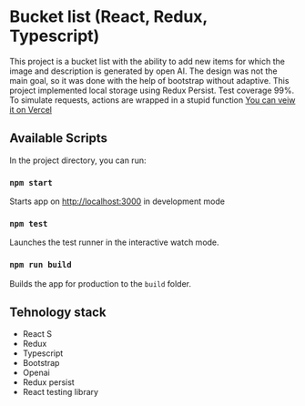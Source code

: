 # Bucket list (React, Redux, Typescript)
This project is a bucket list with the ability to add new items for which the image and description is generated by open AI. The design was not the main goal, so it was done with the help of bootstrap without adaptive. This project implemented local storage using Redux Persist. Test coverage 99%. To simulate requests, actions are wrapped in a stupid function
[You can veiw it on Vercel](https://bucket-list-one.vercel.app/)
## Available Scripts

In the project directory, you can run:

### `npm start`

Starts app on [http://localhost:3000](http://localhost:3000) in development mode

### `npm test`

Launches the test runner in the interactive watch mode.

### `npm run build`

Builds the app for production to the `build` folder.


## Tehnology stack 

* React S
* Redux
* Typescript 
* Bootstrap 
* Openai
* Redux persist
* React testing library